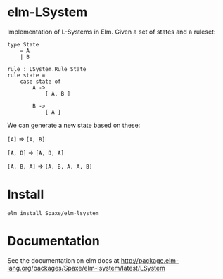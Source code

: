 # elm-LSystem

Implementation of L-Systems in Elm. Given a set of states and a ruleset:

    type State
        = A
        | B

    rule : LSystem.Rule State
    rule state =
        case state of
            A ->
                [ A, B ]

            B ->
                [ A ]

We can generate a new state based on these:

`[A]` => `[A, B]`

`[A, B]` => `[A, B, A]`

`[A, B, A]` => `[A, B, A, A, B]`

# Install

    elm install Spaxe/elm-lsystem

# Documentation

See the documentation on elm docs at http://package.elm-lang.org/packages/Spaxe/elm-lsystem/latest/LSystem
